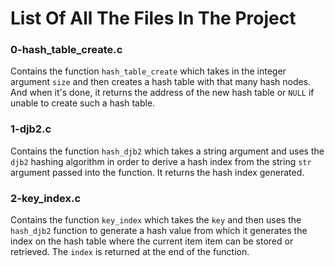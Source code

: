 # List Of All The Files In The Project

### 0-hash_table_create.c
Contains the function `hash_table_create` which takes in the integer argument `size` and then creates a hash table with that many hash nodes. And when it's done, it returns the address of the new hash table or `NULL` if unable to create such a hash table.

### 1-djb2.c
Contains the function `hash_djb2` which takes a string argument and uses the `djb2` hashing algorithm in order to derive a hash index from the string `str` argument passed into the function. It returns the hash index generated.

### 2-key_index.c
Contains the function `key_index` which takes the `key` and then uses the `hash_djb2` function to generate a hash value from which it generates the index on the hash table where the current item item can be stored or retrieved. The `index` is returned at the end of the function.

###  
